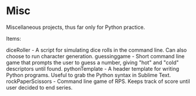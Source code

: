 # Misc

Miscellaneous projects, thus far only for Python practice.

Items:

diceRoller - A script for simulating dice rolls in the command line. Can also choose to run character generation.
guessinggame - Short command line game that prompts the user to guess a number, giving "hot" and "cold" descriptors until found.
pythonTemplate - A header template for writing Python programs. Useful to grab the Python syntax in Sublime Text.
rockPaperScissors - Command line game of RPS. Keeps track of score until user decided to end series.
